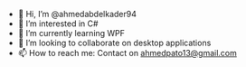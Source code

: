 - 👋 Hi, I’m @ahmedabdelkader94
- 👀 I’m interested in C#
- 🌱 I’m currently learning WPF
- 💞️ I’m looking to collaborate on desktop applications
- 📫 How to reach me: Contact on ahmedpato13@gmail.com

<!---
ahmedabdelkader94/ahmedabdelkader94 is a ✨ special ✨ repository because its `README.md` (this file) appears on your GitHub profile.
You can click the Preview link to take a look at your changes.
--->
